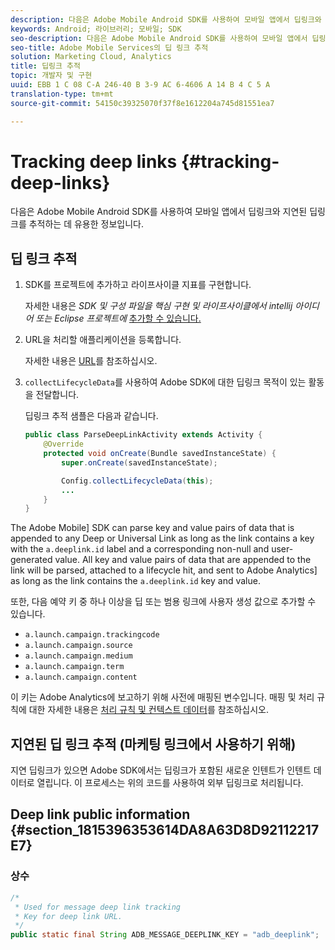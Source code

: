 ```yaml
---
description: 다음은 Adobe Mobile Android SDK를 사용하여 모바일 앱에서 딥링크와 지연된 딥링크를 추적하는 데 유용한 정보입니다.
keywords: Android; 라이브러리; 모바일; SDK
seo-description: 다음은 Adobe Mobile Android SDK를 사용하여 모바일 앱에서 딥링크와 지연된 딥링크를 추적하는 데 유용한 정보입니다.
seo-title: Adobe Mobile Services의 딥 링크 추적
solution: Marketing Cloud, Analytics
title: 딥링크 추적
topic: 개발자 및 구현
uuid: EBB 1 C 08 C-A 246-40 B 3-9 AC 6-4606 A 14 B 4 C 5 A
translation-type: tm+mt
source-git-commit: 54150c39325070f37f8e1612204a745d81551ea7

---
```



# Tracking deep links {#tracking-deep-links}

다음은 Adobe Mobile Android SDK를 사용하여 모바일 앱에서 딥링크와 지연된 딥링크를 추적하는 데 유용한 정보입니다.

## 딥 링크 추적

1. SDK를 프로젝트에 추가하고 라이프사이클 지표를 구현합니다.

   자세한 내용은 *SDK 및 구성 파일을 핵심 구현 및 라이프사이클에서 intellij 아이디어 또는 Eclipse 프로젝트에* [추가할 수 있습니다.](/help/android/getting-started/dev-qs.md)

1. URL을 처리할 애플리케이션을 등록합니다.

   자세한 내용은 [URL](https://developer.android.com/training/basics/intents/filters.html)를 참조하십시오.
1. `collectLifecycleData`를 사용하여 Adobe SDK에 대한 딥링크 목적이 있는 활동을 전달합니다.

   딥링크 추적 샘플은 다음과 같습니다.

   ```java
   public class ParseDeepLinkActivity extends Activity { 
       @Override 
       protected void onCreate(Bundle savedInstanceState) { 
           super.onCreate(savedInstanceState); 
   
           Config.collectLifecycleData(this); 
           ... 
       } 
   }
   ```

The Adobe Mobile] SDK can parse key and value pairs of data that is appended to any Deep or Universal Link as long as the link contains a key with the `a.deeplink.id` label and a corresponding non-null and user-generated value. All key and value pairs of data that are appended to the link will be parsed, attached to a lifecycle hit, and sent to Adobe Analytics] as long as the link contains the `a.deeplink.id` key and value.

또한, 다음 예약 키 중 하나 이상을 딥 또는 범용 링크에 사용자 생성 값으로 추가할 수 있습니다.

* `a.launch.campaign.trackingcode`
* `a.launch.campaign.source`
* `a.launch.campaign.medium`
* `a.launch.campaign.term`
* `a.launch.campaign.content`

이 키는 Adobe Analytics에 보고하기 위해 사전에 매핑된 변수입니다. 매핑 및 처리 규칙에 대한 자세한 내용은 [처리 규칙 및 컨텍스트 데이터](https://docs.adobe.com/content/help/en/analytics/admin/admin-tools/processing-rules/processing-rules.html)를 참조하십시오.

## 지연된 딥 링크 추적 (마케팅 링크에서 사용하기 위해)

지연 딥링크가 있으면 Adobe SDK에서는 딥링크가 포함된 새로운 인텐트가 인텐트 데이터로 열립니다. 이 프로세스는 위의 코드를 사용하여 외부 딥링크로 처리됩니다.

## Deep link public information {#section_1815396353614DA8A63D8D92112217E7}

### 상수

```java
/* 
 * Used for message deep link tracking
 * Key for deep link URL. 
 */
public static final String ADB_MESSAGE_DEEPLINK_KEY = "adb_deeplink";
```

